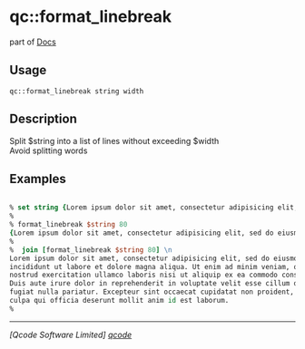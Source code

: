 qc::format_linebreak
====================

part of [Docs](.)

Usage
-----
`qc::format_linebreak string width`

Description
-----------
Split $string into a list of lines without exceeding $width<br/>Avoid splitting words

Examples
--------
```tcl

% set string {Lorem ipsum dolor sit amet, consectetur adipisicing elit, sed do eiusmod tempor incididunt ut labore et dolore magna aliqua. Ut enim ad minim veniam, quis nostrud exercitation ullamco laboris nisi ut aliquip ex ea commodo consequat. Duis aute irure dolor in reprehenderit in voluptate velit esse cillum dolore eu fugiat nulla pariatur. Excepteur sint occaecat cupidatat non proident, sunt in culpa qui officia deserunt mollit anim id est laborum.}
% 
% format_linebreak $string 80
{Lorem ipsum dolor sit amet, consectetur adipisicing elit, sed do eiusmod tempor } {incididunt ut labore et dolore magna aliqua. Ut enim ad minim veniam, quis } {nostrud exercitation ullamco laboris nisi ut aliquip ex ea commodo consequat. } {Duis aute irure dolor in reprehenderit in voluptate velit esse cillum dolore eu } {fugiat nulla pariatur. Excepteur sint occaecat cupidatat non proident, sunt in } {culpa qui officia deserunt mollit anim id est laborum.}
%
%  join [format_linebreak $string 80] \n
Lorem ipsum dolor sit amet, consectetur adipisicing elit, sed do eiusmod tempor 
incididunt ut labore et dolore magna aliqua. Ut enim ad minim veniam, quis 
nostrud exercitation ullamco laboris nisi ut aliquip ex ea commodo consequat. 
Duis aute irure dolor in reprehenderit in voluptate velit esse cillum dolore eu 
fugiat nulla pariatur. Excepteur sint occaecat cupidatat non proident, sunt in 
culpa qui officia deserunt mollit anim id est laborum.
%

```

----------------------------------
*[Qcode Software Limited] [qcode]*

[qcode]: www.qcode.co.uk "Qcode Software"